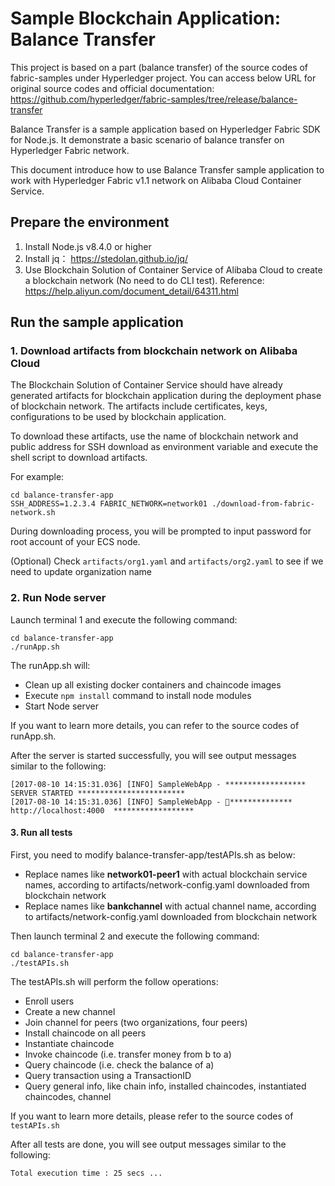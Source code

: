 # Sample Blockchain Application: Balance Transfer

This project is based on a part (balance transfer) of the source codes of fabric-samples under Hyperledger project. You can access below URL for original source codes and official documentation:
https://github.com/hyperledger/fabric-samples/tree/release/balance-transfer

Balance Transfer is a sample application based on Hyperledger Fabric SDK for Node.js. It demonstrate a basic scenario of balance transfer on Hyperledger Fabric network.

This document introduce how to use Balance Transfer sample application to work with Hyperledger Fabric v1.1 network on Alibaba Cloud Container Service.


## Prepare the environment

1. Install Node.js v8.4.0 or higher
2. Install jq： https://stedolan.github.io/jq/
3. Use Blockchain Solution of Container Service of Alibaba Cloud to create a blockchain network (No need to do CLI test). Reference: https://help.aliyun.com/document_detail/64311.html



## Run the sample application

### 1. Download artifacts from blockchain network on Alibaba Cloud

The Blockchain Solution of Container Service should have already generated artifacts for blockchain application during the deployment phase of blockchain network. The artifacts include certificates, keys, configurations to be used by blockchain application. 

To download these artifacts, use the name of blockchain network and public address for SSH download as environment variable and execute the shell script to download artifacts.

For example:

```
cd balance-transfer-app
SSH_ADDRESS=1.2.3.4 FABRIC_NETWORK=network01 ./download-from-fabric-network.sh
```

During downloading process, you will be prompted to input password for root account of your ECS node.

(Optional) Check `artifacts/org1.yaml` and `artifacts/org2.yaml` to see if we need to update organization name

### 2. Run Node server

Launch terminal 1 and execute the following command:

```
cd balance-transfer-app
./runApp.sh
```

The runApp.sh will:

- Clean up all existing docker containers and chaincode images
- Execute `npm install` command to install node modules
- Start Node server

If you want to learn more details, you can refer to the source codes of runApp.sh.

After the server is started successfully, you will see output messages similar to the following:

```
[2017-08-10 14:15:31.036] [INFO] SampleWebApp - ****************** SERVER STARTED ************************
[2017-08-10 14:15:31.036] [INFO] SampleWebApp - **************  http://localhost:4000  ******************
```



#### 3. Run all tests

First, you need to modify balance-transfer-app/testAPIs.sh as below:

* Replace names like **network01-peer1** with actual blockchain service names, according to artifacts/network-config.yaml downloaded from blockchain network
* Replace names like **bankchannel** with actual channel name, according to artifacts/network-config.yaml downloaded from blockchain network

Then launch terminal 2 and execute the following command: 

```
cd balance-transfer-app
./testAPIs.sh
```

The testAPIs.sh will perform the follow operations:

- Enroll users
- Create a new channel 
- Join channel for peers (two organizations, four peers)
- Install chaincode on all peers
- Instantiate chaincode
- Invoke chaincode (i.e. transfer money from b to a)
- Query chaincode (i.e. check the balance of a)
- Query transaction using a TransactionID
- Query general info, like chain info, installed chaincodes, instantiated chaincodes, channel

If you want to learn more details, please refer to the source codes of `testAPIs.sh`

After all tests are done, you will see output messages similar to the following:

```
Total execution time : 25 secs ...
```




